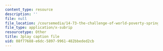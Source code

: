 ```yaml
---
content_type: resource
description: ''
file: null
file_location: /coursemedia/14-73-the-challenge-of-world-poverty-spring-2011/08f77688e6dc58979961482bbeded2cb_kvmrpgEReX8.vtt
file_type: application/x-subrip
resourcetype: Other
title: 3play caption file
uid: 08f77688-e6dc-5897-9961-482bbeded2cb
---
```

